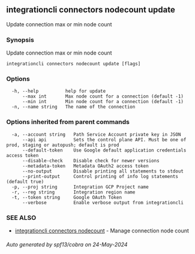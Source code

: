 ## integrationcli connectors nodecount update

Update connection max or min node count

### Synopsis

Update connection max or min node count

```
integrationcli connectors nodecount update [flags]
```

### Options

```
  -h, --help          help for update
      --max int       Max node count for a connection (default -1)
      --min int       Min node count for a connection (default -1)
  -n, --name string   The name of the connection
```

### Options inherited from parent commands

```
  -a, --account string   Path Service Account private key in JSON
      --api api          Sets the control plane API. Must be one of prod, staging or autopush; default is prod
      --default-token    Use Google default application credentials access token
      --disable-check    Disable check for newer versions
      --metadata-token   Metadata OAuth2 access token
      --no-output        Disable printing all statements to stdout
      --print-output     Control printing of info log statements (default true)
  -p, --proj string      Integration GCP Project name
  -r, --reg string       Integration region name
  -t, --token string     Google OAuth Token
      --verbose          Enable verbose output from integrationcli
```

### SEE ALSO

* [integrationcli connectors nodecount](integrationcli_connectors_nodecount.md)	 - Manage connection node count

###### Auto generated by spf13/cobra on 24-May-2024
